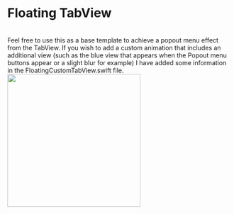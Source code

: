 #  Floating TabView
<br>
Feel free to use this as a base template to achieve a popout menu effect from the TabView.
If you wish to add a custom animation that includes an additional view (such as the blue view that appears when the Popout menu buttons appear or a slight blur for example) I have added some information in the FloatingCustomTabView.swift file.

<!-- ![Example gif to show the floatng custom TabView.](Gifs/floatingTabViewGif.gif) -->
<img src="Gifs/floatingTabViewGif.gif" width="300" />
<br><br>
